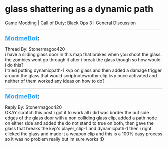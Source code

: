 # glass shattering as a dynamic path
Game Modding | Call of Duty: Black Ops 3 | General Discussion

---
<strong style="font-size: 1.4em;"><span style="text-decoration: underline;text-decoration-color: #34a7f9;"><span style="color:#34a7f9;">ModmeBot</span></span>:</strong>

<p>Thread By: Stonermagoo420<br />i have a sliding glass door in this map that brakes when you shoot the glass. the zombies wont go through it after i break the glass though so how would i do this?<br />I tried putting dynamicpath-1 kvp on glass and then added a damage trigger around the glass that would scriptnotewrothy-clip kvp once activated and neither of them worked any ideas on how to do?</p>

---
<strong style="font-size: 1.4em;"><span style="text-decoration: underline;text-decoration-color: #34a7f9;"><span style="color:#34a7f9;">ModmeBot</span></span>:</strong>

<p>Reply By: Stonermagoo420<br />OKAY scratch this post i got it to work all i did was border the out side edges of the glass door with a non colliding glass clip, added a path node on either side and added the do not stand to true on both, then gave the glass that breaks the kvp&#39;s player_clip-1 and dynamicpath-1 then i right clicked the glass and made it a weapon clip and this is a 100% easy process so it was no problem really but im sure works :D</p>
